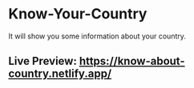 # Know-Your-Country

It will show you some information about your country.

## Live Preview: https://know-about-country.netlify.app/

